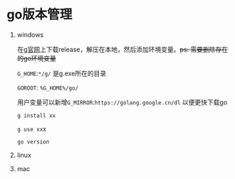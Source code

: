 # go版本管理

1. windows

   在[g官网](<https://github.com/voidint/g>)上下载release，解压在本地，然后添加环境变量。~~ps: 需要删除存在的go环境变量~~

   `G_HOME`:`*/g/` 是g.exe所在的目录

   `GOROOT`: `%G_HOME%/go/`

   用户变量可以新增`G_MIRROR`:`https://golang.google.cn/dl` 以便更快下载go

   `g install xx`

   `g use xx`x

   `go version`

2. linux

3. mac

